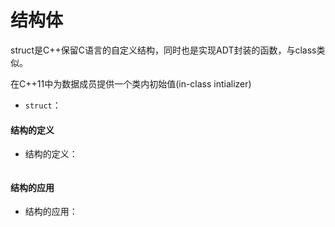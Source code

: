 # 结构体

struct是C++保留C语言的自定义结构，同时也是实现ADT封装的函数，与class类似。

在C++11中为数据成员提供一个类内初始值(in-class intializer)
 * `struct`：

#### 结构的定义

* 结构的定义：

  ```c++
  ```

#### 结构的应用

* 结构的应用：

  ```c++
  ```
